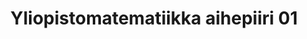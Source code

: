 ---
layout: default
title: Yliopistomatematiikka aihepiiri 01
nav_order: 2
has_children: true
parent: Matematiikka
---